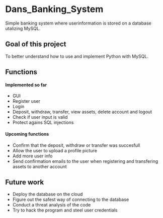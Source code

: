# Dans_Banking_System
Simple banking system where userinformation is stored on a database utalizing MySQL.

## Goal of this project
To better understand how to use and implement Python with MySQL.

## Functions
#### Implemented so far
- GUI
- Register user
- Login
- Deposit, withdraw, transfer, view assets, delete account and logout
- Check if user input is valid
- Protect agains SQL injections

#### Upcoming functions
- Confirm that the deposit, withdraw or transfer was succesfull
- Allow the user to upload a profile picture
- Add more user info
- Send confirmation emails to the user when registering and transfering assets to another account

## Future work
- Deploy the database on the cloud
- Figure out the safest way of connecting to the database
- Conduct a threat analysis of the code
- Try to hack the program and steel user credentials
